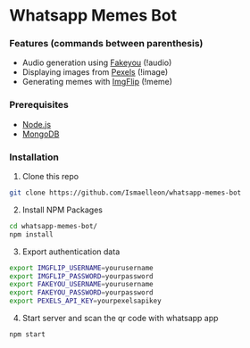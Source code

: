 # Whatsapp Memes Bot

### Features (commands between parenthesis)
 - Audio generation using [Fakeyou](https://fakeyou.com) (!audio)
 - Displaying images from [Pexels](https://pexels.com) (!image)
 - Generating memes with [ImgFlip](https://imgflip.com) (!meme)

### Prerequisites
 - [Node.js](https://nodejs.org)
 - [MongoDB](https://mongodb.com)

### Installation
1. Clone this repo
```sh
git clone https://github.com/Ismaelleon/whatsapp-memes-bot
```

2. Install NPM Packages
```sh
cd whatsapp-memes-bot/
npm install
```

3. Export authentication data
```sh
export IMGFLIP_USERNAME=yourusername
export IMGFLIP_PASSWORD=yourpassword
export FAKEYOU_USERNAME=yourusername
export FAKEYOU_PASSWORD=yourpassword
export PEXELS_API_KEY=yourpexelsapikey
```

4. Start server and scan the qr code with whatsapp app
```sh
npm start
```
